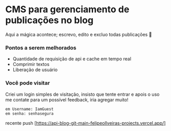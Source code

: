 # CMS para gerenciamento de publicações no blog
Aqui a mágica acontece; escrevo, edito e excluo todas publicações 🫶

### Pontos a serem melhorados
- Quantidade de requisição de api e cache em tempo real
- Comprimir textos
- Liberação de usuário

  
### Você pode visitar
 Criei um login simples de visitação, insisto que tente entrar e apois o uso me contate para um possível feedback, iria agregar muito!
 
    em Username: IamGuest 
    em senha: senhasegura


recente push [https://api-blog-git-main-felipeollveiras-projects.vercel.app/]
